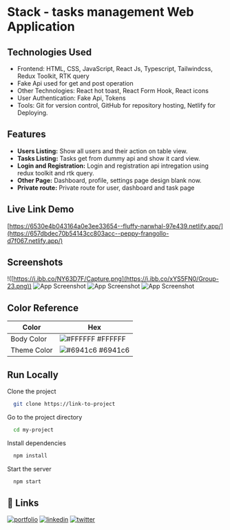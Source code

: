 
# Stack - tasks management Web Application



## Technologies Used
- Frontend: HTML, CSS, JavaScript, React Js, Typescript, Tailwindcss, Redux Toolkit, RTK query
- Fake Api used for get and post operation
- Other Technologies: React hot toast, React Form Hook, React icons
- User Authentication: Fake Api, Tokens
- Tools: Git for version control, GitHub for repository hosting, Netlify for Deploying.


## Features

- **Users Listing:** Show all users and their action on table view.
- **Tasks Listing:** Tasks get from dummy api and show it card view.
- **Login and Registration:** Login and registration api intregation using redux toolkit and rtk query.
- **Other Page:** Dashboard, profile, settings page design blank now.
- **Private route:** Private route for user, dashboard and task page



## Live Link Demo

[https://6530e4b043164a0e3ee33654--fluffy-narwhal-97e439.netlify.app/](https://657dbdec70b54143cc803acc--peppy-frangollo-d7f067.netlify.app/)


## Screenshots
!([https://i.ibb.co/NY63D7F/Capture.png](https://i.ibb.co/xYS5FN0/Group-23.png))
![App Screenshot]([https://i.ibb.co/Cs1rHKD/4.png](https://i.ibb.co/8513c4y/4.png))
![App Screenshot]([https://i.ibb.co/3my3zTC/2.png](https://i.ibb.co/hDcmhd4/5.png))
![App Screenshot]([https://i.ibb.co/hg2PLZN/3.png](https://i.ibb.co/cT9cFq4/6.png))
## Color Reference

| Color             | Hex                                                                |
| ----------------- | ------------------------------------------------------------------ |
| Body Color | ![#FFFFFF](https://via.placeholder.com/10/0a192f?text=+) #FFFFFF |
| Theme Color | ![#6941c6](https://via.placeholder.com/10/f8f8f8?text=+) #6941c6 |


## Run Locally

Clone the project

```bash
  git clone https://link-to-project
```

Go to the project directory

```bash
  cd my-project
```

Install dependencies

```bash
  npm install
```

Start the server

```bash
  npm start
```


## 🔗 Links
[![portfolio](https://img.shields.io/badge/my_portfolio-000?style=for-the-badge&logo=ko-fi&logoColor=white)](https://nextjs-my-portfolio-electra51.vercel.app/)
[![linkedin](https://img.shields.io/badge/linkedin-0A66C2?style=for-the-badge&logo=linkedin&logoColor=white)](https://www.linkedin.com/in/safayet-nur/)
[![twitter](https://img.shields.io/badge/twitter-1DA1F2?style=for-the-badge&logo=twitter&logoColor=white)](https://twitter.com/nur_safaye51)



